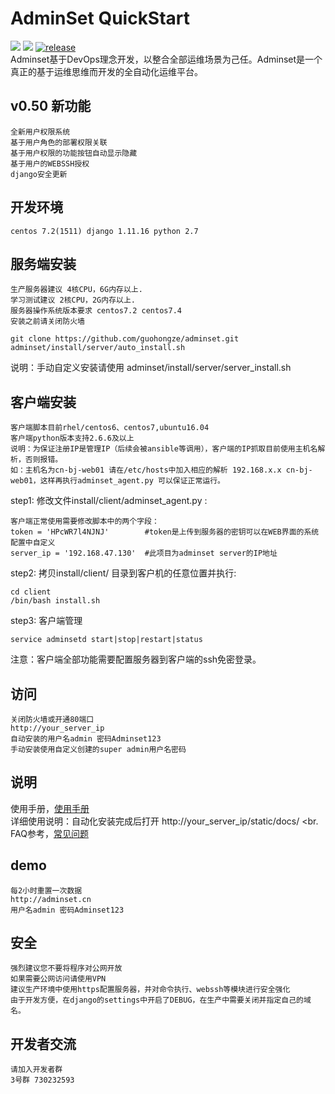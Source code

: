 # AdminSet QuickStart
<img src="https://travis-ci.org/guohongze/adminset.svg?branch=master"></img> 
<img src="https://img.shields.io/badge/license-GPL-blue.svg"></img>
[![release](https://img.shields.io/github/release/guohongze/adminset.svg)](https://github.com/guohongze/adminset/releases)
<br>
Adminset基于DevOps理念开发，以整合全部运维场景为己任。Adminset是一个真正的基于运维思维而开发的全自动化运维平台。<br>

## v0.50 新功能
    全新用户权限系统
    基于用户角色的部署权限关联
    基于用户权限的功能按钮自动显示隐藏
    基于用户的WEBSSH授权
    django安全更新

## 开发环境
    centos 7.2(1511) django 1.11.16 python 2.7

## 服务端安装
    生产服务器建议 4核CPU，6G内存以上.
    学习测试建议 2核CPU，2G内存以上.
    服务器操作系统版本要求 centos7.2 centos7.4
    安装之前请关闭防火墙
```
git clone https://github.com/guohongze/adminset.git
adminset/install/server/auto_install.sh
```
说明：手动自定义安装请使用
adminset/install/server/server_install.sh


## 客户端安装
    客户端脚本目前rhel/centos6、centos7,ubuntu16.04
    客户端python版本支持2.6.6及以上
    说明：为保证注册IP是管理IP（后续会被ansible等调用），客户端的IP抓取目前使用主机名解析，否则报错。
    如：主机名为cn-bj-web01 请在/etc/hosts中加入相应的解析 192.168.x.x cn-bj-web01，这样再执行adminset_agent.py 可以保证正常运行。

step1: 修改文件install/client/adminset_agent.py :
```
客户端正常使用需要修改脚本中的两个字段：
token = 'HPcWR7l4NJNJ'        #token是上传到服务器的密钥可以在WEB界面的系统配置中自定义
server_ip = '192.168.47.130'  #此项目为adminset server的IP地址
```

step2: 拷贝install/client/ 目录到客户机的任意位置并执行:
```
cd client
/bin/bash install.sh
```
step3: 客户端管理
```
service adminsetd start|stop|restart|status
```
注意：客户端全部功能需要配置服务器到客户端的ssh免密登录。


## 访问
    关闭防火墙或开通80端口
    http://your_server_ip
    自动安装的用户名admin 密码Adminset123
    手动安装使用自定义创建的super admin用户名密码

## 说明
使用手册，<a href="https://github.com/guhongze/adminset/blob/master/docs/Manual.md/">使用手册</a><br>
详细使用说明：自动化安装完成后打开 http://your_server_ip/static/docs/ <br.
FAQ参考，<a href="https://github.com/guohongze/adminset/wiki/FAQ">常见问题</a>

## demo
    每2小时重置一次数据
    http://adminset.cn
    用户名admin 密码Adminset123

## 安全
    强烈建议您不要将程序对公网开放
    如果需要公网访问请使用VPN
    建议生产环境中使用https配置服务器，并对命令执行、webssh等模块进行安全强化
    由于开发方便，在django的settings中开启了DEBUG，在生产中需要关闭并指定自己的域名。

## 开发者交流
    请加入开发者群
    3号群 730232593

